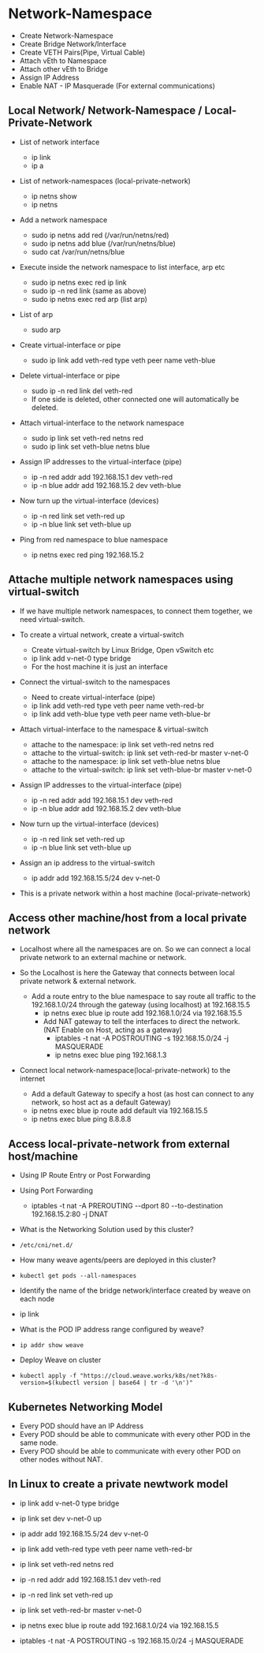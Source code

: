 # Network-Namespace

- Create Network-Namespace
- Create Bridge Network/Interface
- Create VETH Pairs(Pipe, Virtual Cable)
- Attach vEth to Namespace
- Attach other vEth to Bridge
- Assign IP Address
- Enable NAT - IP Masquerade (For external communications)

## Local Network/ Network-Namespace / Local-Private-Network

- List of network interface
  - ip link
  - ip a

- List of network-namespaces (local-private-network)
  - ip netns show
  - ip netns

- Add a network namespace
  - sudo ip netns add red (/var/run/netns/red)
  - sudo ip netns add blue (/var/run/netns/blue)
  - sudo cat /var/run/netns/blue

- Execute inside the network namespace to list interface, arp etc
  - sudo ip netns exec red ip link
  - sudo ip -n red link (same as above)
  - sudo ip netns exec red arp (list arp)

- List of arp
  - sudo arp

- Create virtual-interface or pipe
  - sudo ip link add veth-red type veth peer name veth-blue

- Delete virtual-interface or pipe
  - sudo ip -n red link del veth-red
  - If one side is deleted, other connected one will automatically be deleted.

- Attach virtual-interface to the network namespace
  - sudo ip link set veth-red netns red
  - sudo ip link set veth-blue netns blue

- Assign IP addresses to the virtual-interface (pipe)
  - ip -n red addr add 192.168.15.1 dev veth-red
  - ip -n blue addr add 192.168.15.2 dev veth-blue

- Now turn up the virtual-interface (devices)
  - ip -n red link set veth-red up
  - ip -n blue link set veth-blue up

- Ping from red namespace to blue namespace
  - ip netns exec red ping 192.168.15.2

## Attache multiple network namespaces using virtual-switch

- If we have multiple network namespaces, to connect them together, we need virtual-switch.
- To create a virtual network, create a virtual-switch
  - Create virtual-switch by Linux Bridge, Open vSwitch etc
  - ip link add v-net-0 type bridge
  - For the host machine it is just an interface

- Connect the virtual-switch to the namespaces
  - Need to create virtual-interface (pipe)
  - ip link add veth-red type veth peer name veth-red-br
  - ip link add veth-blue type veth peer name veth-blue-br

- Attach virtual-interface to the namespace & virtual-switch
  - attache to the namespace: ip link set veth-red netns red
  - attache to the virtual-switch: ip link set veth-red-br master v-net-0
  - attache to the namespace: ip link set veth-blue netns blue
  - attache to the virtual-switch: ip link set veth-blue-br master v-net-0

- Assign IP addresses to the virtual-interface (pipe)
  - ip -n red addr add 192.168.15.1 dev veth-red
  - ip -n blue addr add 192.168.15.2 dev veth-blue

- Now turn up the virtual-interface (devices)
  - ip -n red link set veth-red up
  - ip -n blue link set veth-blue up

- Assign an ip address to the virtual-switch
  - ip addr add 192.168.15.5/24 dev v-net-0

- This is a private network within a host machine (local-private-network)

## Access other machine/host from a local private network

- Localhost where all the namespaces are on. So we can connect a local private network to an external machine or network.
- So the Localhost is here the Gateway that connects between local private network & external network.
  - Add a route entry to the blue namespace to say route all traffic to the 192.168.1.0/24 through the gateway (using localhost) at 192.168.15.5
    - ip netns exec blue ip route add 192.168.1.0/24 via 192.168.15.5
    - Add NAT gateway to tell the interfaces to direct the network. (NAT Enable on Host, acting as a gateway)
      - iptables -t nat -A POSTROUTING -s 192.168.15.0/24 -j MASQUERADE
      - ip netns exec blue ping 192.168.1.3

- Connect local network-namespace(local-private-network) to the internet
  - Add a default Gateway to specify a host (as host can connect to any network, so host act as a default Gateway)
  - ip netns exec blue ip route add default via 192.168.15.5
  - ip netns exec blue ping 8.8.8.8

## Access local-private-network from external host/machine
  
- Using IP Route Entry or Post Forwarding
- Using Port Forwarding
  - iptables -t nat -A PREROUTING --dport 80 --to-destination 192.168.15.2:80 -j DNAT

- What is the Networking Solution used by this cluster?
- `/etc/cni/net.d/`
- How many weave agents/peers are deployed in this cluster?
- `kubectl get pods --all-namespaces`
- Identify the name of the bridge network/interface created by weave on each node
- ip link
- What is the POD IP address range configured by weave?
- `ip addr show weave`
- Deploy Weave on cluster
- `kubectl apply -f "https://cloud.weave.works/k8s/net?k8s-version=$(kubectl version | base64 | tr -d '\n')"`

## Kubernetes Networking Model

- Every POD should have an IP Address
- Every POD should be able to communicate with every other POD in the same node.
- Every POD should be able to communicate with every other POD on other nodes without NAT.

## In Linux to create a private newtwork model

- ip link add v-net-0 type bridge
- ip link set dev v-net-0 up

- ip addr add 192.168.15.5/24 dev v-net-0

- ip link add veth-red type veth peer name veth-red-br

- ip link set veth-red netns red

- ip -n red addr add 192.168.15.1 dev veth-red

- ip -n red link set veth-red up

- ip link set veth-red-br master v-net-0

- ip netns exec blue ip route add 192.168.1.0/24 via 192.168.15.5

- iptables -t nat -A POSTROUTING -s 192.168.15.0/24 -j MASQUERADE
